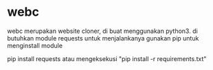 # webc
webc merupakan website cloner, di buat menggunakan python3.
di butuhkan module requests untuk menjalankanya
gunakan pip untuk menginstall module

pip install requests
atau mengeksekusi "pip install -r requirements.txt"

